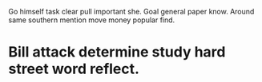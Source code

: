Go himself task clear pull important she. Goal general paper know. Around same southern mention move money popular find.
# Bill attack determine study hard street word reflect.
